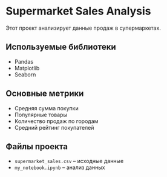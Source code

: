 # Supermarket Sales Analysis  

Этот проект анализирует данные продаж в супермаркетах.  

## Используемые библиотеки  
- Pandas  
- Matplotlib  
- Seaborn  

## Основные метрики  
- Средняя сумма покупки  
- Популярные товары  
- Количество продаж по городам  
- Средний рейтинг покупателей  

## Файлы проекта  
- `supermarket_sales.csv` – исходные данные  
- `my_notebook.ipynb` – анализ данных  
